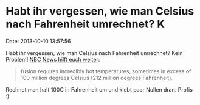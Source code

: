 Habt ihr vergessen, wie man Celsius nach Fahrenheit umrechnet? K
================================================================

Date: 2013-10-10 13:57:56

Habt ihr vergessen, wie man Celsius nach Fahrenheit umrechnet? Kein
Problem! [NBC News hilft euch
weiter](http://www.nbcnews.com/science/nuclear-fusion-laser-beam-experiment-yields-surprising-results-4B11357570):

> fusion requires incredibly hot temperatures, sometimes in excess of
> 100 million degrees Celsius (212 million degrees Fahrenheit).

Rechnet man halt 100C in Fahrenheit um und klebt paar Nullen dran.
Profis :)
